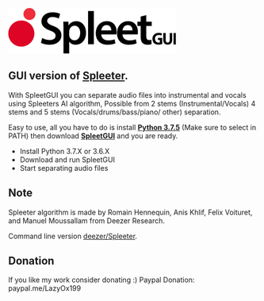 ![SpleetGUI_Logo](/images/logo.png)
## GUI version of [Spleeter](https://github.com/deezer/spleeter).
With SpleetGUI you can separate audio files into instrumental and vocals using Spleeters AI algorithm,
Possible from 2 stems (Instrumental/Vocals) 4 stems and 5 stems (Vocals/drums/bass/piano/ other) separation.

Easy to use, all you have to do is install **[Python 3.7.5](https://www.python.org/downloads/release/python-375/)** (Make sure to select in PATH)
then download **[SpleetGUI](https://github.com/lazydevyo/SpleetGUI/releases)** and you are ready.
- Install Python 3.7.X or 3.6.X
- Download and run SpleetGUI
- Start separating audio files


## Note
Spleeter algorithm is made by Romain Hennequin, Anis Khlif, Felix Voituret, and Manuel Moussallam from Deezer Research.

Command line version [deezer/Spleeter](https://github.com/deezer/spleeter). 

## Donation
If you like my work consider donating :)
Paypal Donation: paypal.me/LazyOx199
